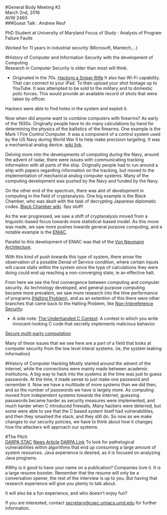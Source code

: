 #General Body Meeting #2  
March 2nd, 2016  
AVW 2460  
###Guest Talk : Andrew Reuf  

PhD Student at University of Maryland
Focus of Study : Analysis of Program Failure Faults

Worked for 11 years in industrial security (Microsoft, Mantech,...)

#History of Computer and Information Security with the development of Computing  
Research in Computer Security is older than most will think.
- Originated in the 70s. 
[Hacking a Sniper Rifle](http://www.wired.com/2015/07/hackers-can-disable-sniper-rifleor-change-target/)
It also has Wi-Fi capability. That can connect to your iPad. To then upload your shot footage up to YouTube. It was attempted to be sold to the military and to domestic polic forces. 
This would provide an available record of shots that were taken by officer. 

Hackers were able to find holes in the system and exploit it. 

Now when did anyone want to combine computers with firearms? As early of the 1930s.
Originally people have to do many calculations by hand for determining the physics of the ballistics of the firearms. 
One example is the Mark 1 Fire Control Computer. It was a component of a control system used by the US Navy during World War II to help make precision targeting. It was a mechanical analog device. [wiki link](https://en.wikipedia.org/wiki/Mark_I_Fire_Control_Computer). 

Delving more into the developments of computing during the Navy, around the advent of radar, there were issues with communicating tracking informaiton with all parts of the ship. Originally people had to run around a ship with papers regarding informaiton on the tracking, but moved to the implementation of mechanical analog computer systems. Many of the computing development was pushed by the Navy and funded by the Navy. 

On the other end of the spectrum, there was alot of development in computing in the field of cryptanalysis. One big example is the Black Chamber, who was dealt with the task of decrypting Japanese diplomatic codes. [Black Chamber wiki](https://en.wikipedia.org/wiki/Black_Chamber). Spy stuff!

As the war progressed, we saw a shift of cryptanalysis moved from a linguistic-based focus towards more statistical-based model. As this move was made, we saw more pushes towards general purpose computing, and a notable example is the [ENIAC](http://www.i-programmer.info/history/8-people/341-eckert-and-mauchley-and-eniac.html?start=1).

Parallel to this development of ENIAC was that of the [Von Neumann Architecture](https://en.wikipedia.org/wiki/Von_Neumann_architecture).

With this kind of push towards this type of system, there arose the observation of a possible Denial of Service condition, where certain inputs will cause stalls within the system since the type of calculations they were doing could end up reaching a non-converging state, ie an effective halt. 

From here we see the first convergence between computing and computer security. As technology developed, and general purpose computing became more prevalent, we saw more research into the time performance of programs [(Halting Problem)](https://en.wikipedia.org/wiki/Halting_problem), and as an extention of this there were other branches that came back to the Halting Problem, like [Non-Intereference Security](https://en.wikipedia.org/wiki/Halting_problem).

- A side note: [The Underhanded C Contest](http://www.underhanded-c.org/): A contest in which you write innocent-looking C code that secretly implements malicious behavior. 

[Secure multi-party computation](https://en.wikipedia.org/wiki/Secure_multi-party_computation)

Many of these issues that we see here are a part of a field that looks at computer security from the low level interal systems. (ie, the system leaking information)

#History of Computer Hacking
Mostly started around the advent of the internet, while the connections were mainly made between academic institutions. 
A big way to hack into the systems at the time was just to guess passwords. At the time, it made sense to just make one password and remember it. Now we have a multitude of more systems than we did then, and so the number of passwords we have is largely more. 
As computing moved from independent systems towards the internet, guessing passwords became harder as security measures were implemented, and much harder when C introduced firewalls. 
Many hackers were deterred, but some were able to see that the C based system itself had vulnerabilities, and then they smashed the stack, and they still do. 
So now as we make changes to our security policies, we have to think about how it changes how the attackers will approach our systems. 

#The Pitch  
[DARPA STAC](https://www.fbo.gov/index?s=opportunity&mode=form&id=236fa8377e49acdfd31cd470e0fbdf8c&tab=core&_cview=1)
[News Article](https://defensesystems.com/articles/2014/09/10/darpa-stac-space-time-vulnerabilities.aspx)
[DARPA Link](http://www.darpa.mil/program/space-time-analysis-for-cybersecurity)
To look for pathelogical vulnerabilities within algorithms that end up consuming a large amount of system resources. Java experience is desired, as it is focused on analyzing Java programs. 

#Why is it good to have your name on a publication?
Companies love it. It is a large resume booster. Remember that the resume will only be a conversation opener, the rest of the interview is up to you. But having that research experience will give you plenty to talk about. 

It will also be a fun experience, and who doesn't enjoy fun?

If you are interested, contact secretary@csec.umiacs.umd.edu for further information.